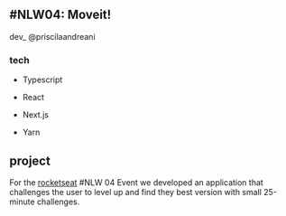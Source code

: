 ## #NLW04: Moveit!

dev_
@priscilaandreani

### tech

* Typescript
* React
* Next.js

* Yarn

## project

For the [rocketseat](https://github.com/rocketseat) #NLW 04 Event we developed an application that challenges the user to level up and find they best version with small 25-minute challenges.